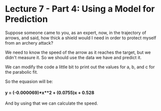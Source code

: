 # Lecture 7 - Part 4: Using a Model for Prediction

Suppose someone came to you, as an expert, now, in the trajectory of
arrows, and said, how thick a shield would I need in order to protect
myself from an archery attack?

We need to know the speed of the arrow as it reaches the target, but we didn't measure it. So we should use the data we have and predict it.

We can modify the code a little bit to print out the values for a, b, and c
for the parabolic fit.

So the equasion will be:
#### y = (-0.000069)*x**2 + (0.0755)x + 0.528

And by using that we can calculate the speed.

